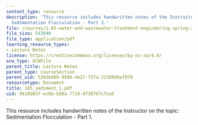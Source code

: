 ```yaml
---
content_type: resource
description: 'This resource includes handwritten notes of the Instructor on the topic:
  Sedimentation Flocculation - Part 1.'
file: /courses/1-85-water-and-wastewater-treatment-engineering-spring-2006/9618b037ecbbb98a77198f38767cfce5_l05_sediment_1.pdf
file_size: 543040
file_type: application/pdf
learning_resource_types:
- Lecture Notes
license: https://creativecommons.org/licenses/by-nc-sa/4.0/
ocw_type: OCWFile
parent_title: Lecture Notes
parent_type: CourseSection
parent_uid: 53836d89-9990-4e27-f37a-22369d6af070
resourcetype: Document
title: l05_sediment_1.pdf
uid: 9618b037-ecbb-b98a-7719-8f38767cfce5
---
```

This resource includes handwritten notes of the Instructor on the topic: Sedimentation Flocculation - Part 1.